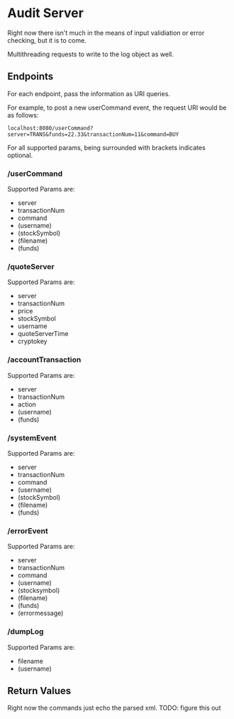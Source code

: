 # Audit Server

Right now there isn't much in the means of input validiation or error checking, but it is to come.

Multithreading requests to write to the log object as well.

## Endpoints

For each endpoint, pass the information as URI queries.

For example, to post a new userCommand event, the request URI would be as follows:

`localhost:8080/userCommand?server=TRANS&funds=22.33&transactionNum=11&command=BUY`

For all supported params, being surrounded with brackets indicates optional.

### /userCommand

Supported Params are:

- server
- transactionNum
- command
- (username)
- (stockSymbol)
- (filename)
- (funds)

### /quoteServer

Supported Params are:

- server
- transactionNum
- price
- stockSymbol
- username
- quoteServerTime
- cryptokey

### /accountTransaction

Supported Params are:

- server
- transactionNum
- action
- (username)
- (funds)

### /systemEvent

Supported Params are:

- server
- transactionNum
- command
- (username)
- (stockSymbol)
- (filename)
- (funds)

### /errorEvent

Supported Params are:

- server
- transactionNum
- command
- (username)
- (stocksymbol)
- (filename)
- (funds)
- (errormessage)

### /dumpLog

Supported Params are:

- filename
- (username)

## Return Values

Right now the commands just echo the parsed xml. TODO: figure this out